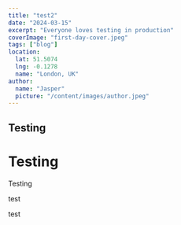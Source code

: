 ```yaml
---
title: "test2"
date: "2024-03-15"
excerpt: "Everyone loves testing in production"
coverImage: "first-day-cover.jpeg"
tags: ["blog"]
location:
  lat: 51.5074
  lng: -0.1278
  name: "London, UK"
author:
  name: "Jasper"
  picture: "/content/images/author.jpeg"
---
```


## Testing

# Testing

Testing

test

test
